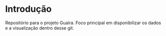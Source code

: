 # Introdução

Repositório para o projeto Guaíra. Foco principal em disponibilizar os dados e a visualização dentro desse git.
